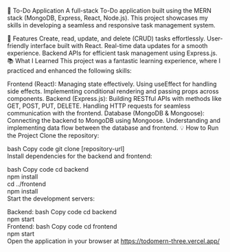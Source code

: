 📝 To-Do Application
A full-stack To-Do application built using the MERN stack (MongoDB, Express, React, Node.js). This project showcases my skills in developing a seamless and responsive task management system.

🚀 Features
Create, read, update, and delete (CRUD) tasks effortlessly.
User-friendly interface built with React.
Real-time data updates for a smooth experience.
Backend APIs for efficient task management using Express.js.
📚 What I Learned
This project was a fantastic learning experience, where I practiced and enhanced the following skills:

Frontend (React):
Managing state effectively.
Using useEffect for handling side effects.
Implementing conditional rendering and passing props across components.
Backend (Express.js):
Building RESTful APIs with methods like GET, POST, PUT, DELETE.
Handling HTTP requests for seamless communication with the frontend.
Database (MongoDB & Mongoose):
Connecting the backend to MongoDB using Mongoose.
Understanding and implementing data flow between the database and frontend.
💡 How to Run the Project
Clone the repository:

bash
Copy code
git clone [repository-url]  
Install dependencies for the backend and frontend:

bash
Copy code
cd backend  
npm install  
cd ../frontend  
npm install  
Start the development servers:

Backend:
bash
Copy code
cd backend  
npm start  
Frontend:
bash
Copy code
cd frontend  
npm start  
Open the application in your browser at  https://todomern-three.vercel.app/

